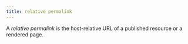 ```yaml
---
title: relative permalink
---
```


A _relative permalink_ is the host-relative URL of a published resource or a rendered page.
